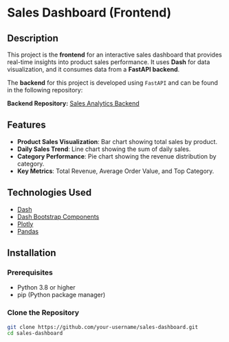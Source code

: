 # Sales Dashboard (Frontend)

## Description

This project is the **frontend** for an interactive sales dashboard that provides real-time insights into product sales performance. It uses **Dash** for data visualization, and it consumes data from a **FastAPI backend**.

The **backend** for this project is developed using `FastAPI` and can be found in the following repository:

**Backend Repository:** [Sales Analytics Backend](https://github.com/JosePaor/Sales-Analytics.git)

## Features

- **Product Sales Visualization**: Bar chart showing total sales by product.
- **Daily Sales Trend**: Line chart showing the sum of daily sales.
- **Category Performance**: Pie chart showing the revenue distribution by category.
- **Key Metrics**: Total Revenue, Average Order Value, and Top Category.

## Technologies Used

- [Dash](https://dash.plotly.com/)
- [Dash Bootstrap Components](https://dash-bootstrap-components.opensource.faculty.ai/)
- [Plotly](https://plotly.com/)
- [Pandas](https://pandas.pydata.org/)

## Installation

### Prerequisites

- Python 3.8 or higher
- pip (Python package manager)

### Clone the Repository

```sh
git clone https://github.com/your-username/sales-dashboard.git
cd sales-dashboard
